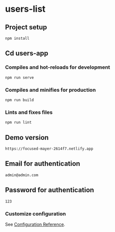 # users-list

## Project setup
```
npm install
```
## Cd users-app
### Compiles and hot-reloads for development
```
npm run serve
```

### Compiles and minifies for production
```
npm run build
```

### Lints and fixes files
```
npm run lint
```
## Demo version 
```
https://focused-mayer-2614f7.netlify.app
```
## Email for authentication 
```
admin@admin.com
```
## Password for authentication
```
123
```

### Customize configuration
See [Configuration Reference](https://cli.vuejs.org/config/).
